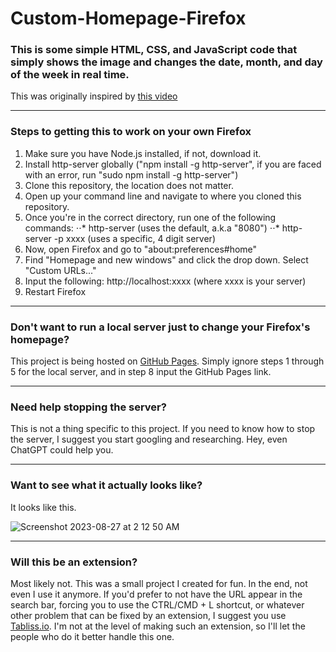 # Custom-Homepage-Firefox

### This is some simple HTML, CSS, and JavaScript code that simply shows the image and changes the date, month, and day of the week in real time.

This was originally inspired by [this video](https://youtu.be/0H_R_mcVBMI?list=LL)

---

### Steps to getting this to work on your own Firefox

1. Make sure you have Node.js installed, if not, download it.
2. Install http-server globally ("npm install -g http-server", if you are faced with an error, run "sudo npm install -g http-server")
3. Clone this repository, the location does not matter.
4. Open up your command line and navigate to where you cloned this repository.
5. Once you're in the correct directory, run one of the following commands:
⋅⋅* http-server (uses the default, a.k.a "8080")
⋅⋅* http-server -p xxxx (uses a specific, 4 digit server)
6. Now, open Firefox and go to "about:preferences#home"
7. Find "Homepage and new windows" and click the drop down. Select "Custom URLs..."
8. Input the following: http://localhost:xxxx (where xxxx is your server)
9. Restart Firefox

---

### Don't want to run a local server just to change your Firefox's homepage?

This project is being hosted on [GitHub Pages](https://alockinalock.github.io/Custom-Homepage-Firefox/). Simply ignore steps 1 through 5 for the local server, and in step 8 input the GitHub Pages link.

---

### Need help stopping the server?

This is not a thing specific to this project. If you need to know how to stop the server, I suggest you start googling and researching. Hey, even ChatGPT could help you.

---

### Want to see what it actually looks like?

It looks like this.

![Screenshot 2023-08-27 at 2 12 50 AM](https://github.com/alockinalock/Custom-Homepage-Firefox/assets/113492071/2007f6a9-9733-4f35-8d29-41d69b82d1f6)

---

### Will this be an extension?

Most likely not. This was a small project I created for fun. In the end, not even I use it anymore. If you'd prefer to not have the URL appear in the search bar, forcing you to use the CTRL/CMD + L shortcut, or whatever other problem that can be fixed by an extension, I suggest you use [Tabliss.io](https://tabliss.io/). I'm not at the level of making such an extension, so I'll let the people who do it better handle this one.
